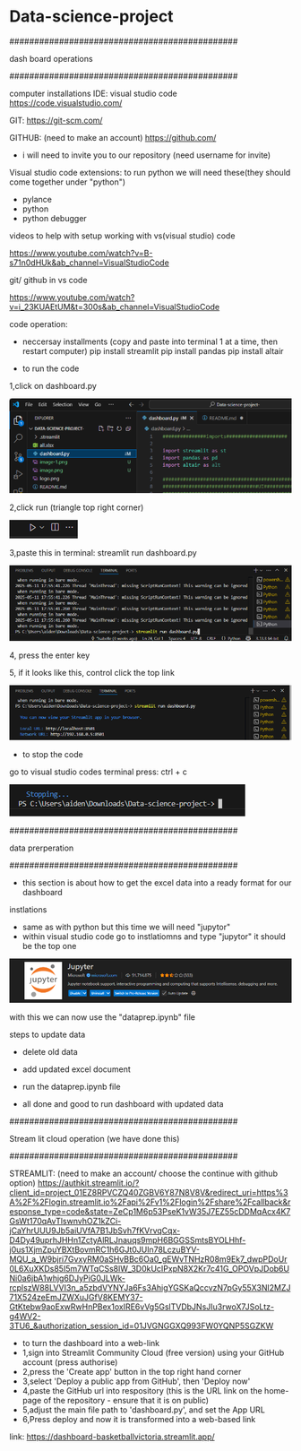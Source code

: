 # Data-science-project
##############################################

dash board operations

##############################################

computer installations
IDE: visual studio code
https://code.visualstudio.com/

GIT:
https://git-scm.com/

GITHUB: (need to make an account)
https://github.com/
- i will need to invite you to our repository (need username for invite)


Visual studio code extensions:
to run python we will need these(they should come together under "python")
- pylance
- python
- python debugger

videos to help with setup
working with vs(visual studio) code

https://www.youtube.com/watch?v=B-s71n0dHUk&ab_channel=VisualStudioCode

git/ github in vs code

https://www.youtube.com/watch?v=i_23KUAEtUM&t=300s&ab_channel=VisualStudioCode


code operation:
- neccersay installments (copy and paste into terminal 1 at a time, then restart computer)
pip install streamlit
pip install pandas
pip install altair

- to run the code

1,click on dashboard.py

![alt text](image-2.png)

2,click run (triangle top right corner)

![alt text](image.png)

3,paste this in terminal: streamlit run dashboard.py

![alt text](image-1.png)

4, press the enter key

5, if it looks like this, control click the top link

![alt text](image-4.png)


- to stop the code

go to visual studio codes terminal press: ctrl + c

![alt text](image-5.png)

##############################################

data prerperation

##############################################

- this section is about how to get the excel data into a ready format for our dashboard

instlations
- same as with python but this time we will need "jupytor"
- within visual studio code go to instlatiomns and type "jupytor" it should be the top one

![alt text](image-6.png)

with this we can now use the "dataprep.ipynb" file

steps to update data
- delete old data

- add updated excel document

- run the dataprep.ipynb file

- all done and good to run dashboard with updated data


##############################################

Stream lit cloud operation (we have done this)

##############################################

STREAMLIT: (need to make an account/ choose the continue with github option)
https://authkit.streamlit.io/?client_id=project_01EZ8RPVCZQ40ZGBV6Y87N8V8V&redirect_uri=https%3A%2F%2Flogin.streamlit.io%2Fapi%2Fv1%2Flogin%2Fshare%2Fcallback&response_type=code&state=ZeCp1M6p53PseK1vW35J7EZ55cDDMqAcx4K7GsWt170qAvTlswnvhOZ1kZCi-jCaYhrUUU9Jb5aiUVfA7B1JbSvh7fKVrvqCqx-D4Dy49uprhJHHn1ZctyAlRLJnauqs9mpH6BGGSSmtsBYOLHhf-j0us1XjmZpuYBXtBovmRC1h6GJt0JUln78LczuBYV-MQU_a_W9bjri7GvxyRM0aSHvBBc6Oa0_gEWvTNHzR08m9Ek7_dwpPDoUr0L6XuXKDs85I5m7WTqCSs8lW_3D0kUcIPxpN8X2Kr7c41G_OPOVpJDob6UNi0a6jbA1whjg6DJyPiG0JLWk-rcplszW88LVVI3n_a5zbdVYNYJa6Fs3AhigYGSKaQccvzN7pGy55X3Nl2MZJ71X524zeEmJZWXuJGfV8KEMY37-GtKtebw9aoExwRwHnPBex1oxIRE6vVg5GslTVDbJNsJIu3rwoX7JSoLtz-g4WV2-3TU6_&authorization_session_id=01JVGNGGXQ993FW0YQNP5SGZKW

- to turn the dashboard into a web-link
- 1,sign into Streamlit Community Cloud (free version) using your GitHub account (press authorise) 
- 2,press the 'Create app' button in the top right hand corner
- 3,select 'Deploy a public app from GitHub', then 'Deploy now'
- 4,paste the GitHub url into respository (this is the URL link on the home-page of the repository - ensure that it is on public)
- 5,adjust the main file path to 'dashboard.py', and set the App URL
- 6,Press deploy and now it is transformed into a web-based link

link:
https://dashboard-basketballvictoria.streamlit.app/




